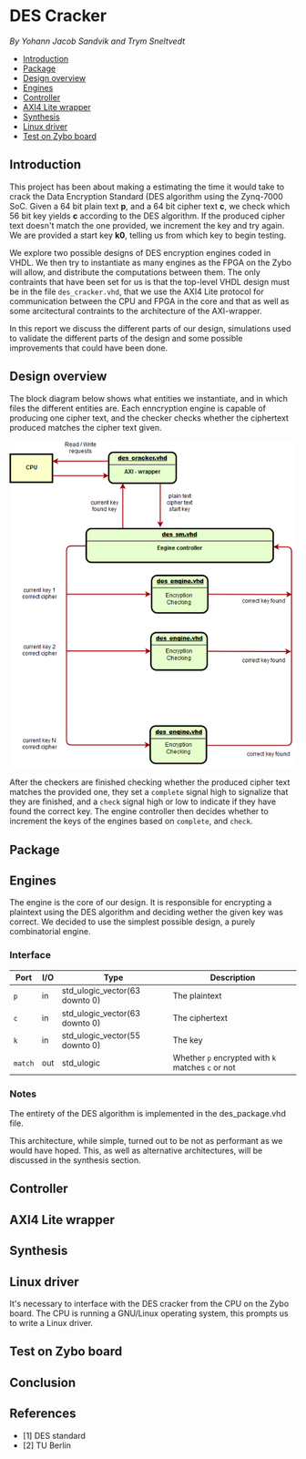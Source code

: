 # DES Cracker
_By Yohann Jacob Sandvik and Trym Sneltvedt_

* [Introduction](#Introduction)
* [Package](#Package)
* [Design overview](#Design-overview)
* [Engines](#Engines)
* [Controller](#Controller)
* [AXI4 Lite wrapper](#AXI4-Lite-wrapper)
* [Synthesis](#Synthesis)
* [Linux driver](#Linux-driver)
* [Test on Zybo board](#Test-on-Zybo-board)

## Introduction
This project has been about making a estimating the time it would take to crack the Data Encryption Standard (DES algorithm using the Zynq-7000 SoC. Given a 64 bit plain text **p**, and a 64 bit cipher text **c**, we check which 56 bit key yields **c** according to the DES algorithm. If the produced cipher text doesn't match the one provided, we increment the key and try again. We are provided a start key **k0**, telling us from which key to begin testing. 

We explore two possible designs of DES encryption engines coded in VHDL. We then try to instantiate as many engines as the FPGA on the Zybo will allow, and distribute the computations between them. The only contraints that have been set for us is that the top-level VHDL design must be in the file `des_cracker.vhd`, that we use the AXI4 Lite protocol for communication between the CPU and FPGA in the core and that as well as some arcitectural contraints to the architecture of the AXI-wrapper. 

In this report we discuss the different parts of our design, simulations used to validate the different parts of the design and some possible improvements that could have been done. 

## Design overview

The block diagram below shows what entities we instantiate, and in which files the different entities are. Each enncryption engine is capable of producing one cipher text, and the checker checks whether the ciphertext produced matches the cipher text given. 

![Blokk diagram](images/design_overview.png?raw=true "Block diagram of design")

After the checkers are finished checking whether the produced cipher text matches the provided one, they set a `complete` signal high to signalize that they are finished, and a `check` signal high or low to indicate if they have found the correct key. The engine controller then decides whether to increment the keys of the engines based on `complete`, and `check`.

## Package

## Engines

The engine is the core of our design. It is responsible for encrypting a plaintext using the DES algorithm and deciding wether the given key was correct. We decided to use the simplest possible design, a purely combinatorial engine.

### Interface

| Port | I/O | Type | Description |
| ---- | --- | ---- | ----------- |
| `p`  | in  | std_ulogic_vector(63 downto 0) | The plaintext |
| `c`  | in  | std_ulogic_vector(63 downto 0) | The ciphertext |
| `k`  | in  | std_ulogic_vector(55 downto 0) | The key |
| `match`| out | std_ulogic | Whether `p` encrypted with `k` matches `c` or not |

### Notes

The entirety of the DES algorithm is implemented in the des_package.vhd file. 

This architecture, while simple, turned out to be not as performant as we would have hoped. This, as well as alternative architectures, will be discussed in the synthesis section.

## Controller 

## AXI4 Lite wrapper

## Synthesis

## Linux driver

It's necessary to interface with the DES cracker from the CPU on the Zybo board. The CPU is running a GNU/Linux operating system, this prompts us to write a Linux driver. 

## Test on Zybo board

## Conclusion

## References

* [1] DES standard
* [2] TU Berlin
